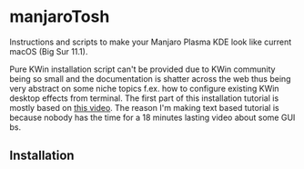 # manjaroTosh
Instructions and scripts to make your Manjaro Plasma KDE look like current macOS (Big Sur 11.1).

Pure KWin installation script can't be provided due to KWin community being so small and the documentation is shatter across the web thus being very abstract on some niche topics f.ex. how to configure existing KWin desktop effects from terminal. The first part of this installation tutorial is mostly based on [this video](https://youtu.be/DX_gQTQLUZc). The reason I'm making text based tutorial is because nobody has the time for a 18 minutes lasting video about some GUI bs.

## Installation

